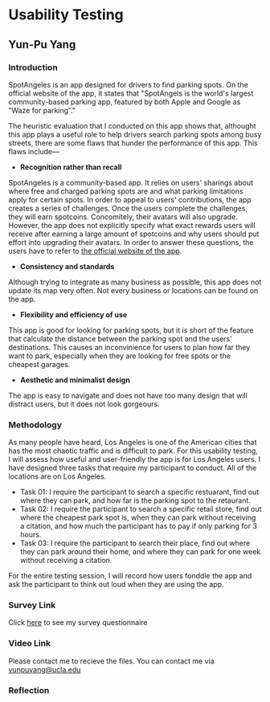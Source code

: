 # Usability Testing
## Yun-Pu Yang 
### Introduction 
SpotAngeles is an app designed for drivers to find parking spots. On the official website of the app, it states that "SpotAngels is the world's largest community-based parking app, featured by both Apple and Google as “Waze for parking”." 

The heuristic evaluation that I conducted on this app shows that, althought this app plays a useful role to help drivers search parking spots among busy streets, there are some flaws that hunder the performance of this app. This flaws include––

- **Recognition rather than recall**

SpotAngeles is a community-based app. It relies on users' sharings about where free and charged parking spots are and what parking limitations apply for certain spots. In order to appeal to users' contributions, the app creates a series of challenges. Once the users complete the challenges, they will earn spotcoins. Concomitely, their avatars will also upgrade. However, the app does not explicitly specify what exact rewards users will receive after earning a large amount of spotcoins and why users should put effort into upgrading their avatars. In order to answer these questions, the users have to refer to [the official website of the app](https://spotangels.notion.site/SpotAngels-FAQ-968c6626cbec41abb5e7025e7f790f25). 

- **Consistency and standards**

Although trying to integrate as many business as possible, this app does not update its map very often. Not every business or locations can be found on the app. 

- **Flexibility and efficiency of use**

This app is good for looking for parking spots, but it is short of the feature that calculate the distance between the parking spot and the users' destinations. This causes an inconvinience for users to plan how far they want to park, especially when they are looking for free spots or the cheapest garages. 

- **Aesthetic and minimalist design**

The app is easy to navigate and does not have too many design that will distract users, but it does not look gorgeours. 

### Methodology 
As many people have heard, Los Angeles is one of the American cities that has the most chaotic traffic and is difficult to park. For this usability testing, I will assess how useful and user-friendly the app is for Los Angeles users. I have designed three tasks that require my participant to conduct. All of the locations are on Los Angeles. 
- Task 01: I require the participant to search a specific restuarant, find out where they can park, and how far is the parking spot to the retaurant.  
- Task 02: I require the participant to search a specific retail store, find out where the cheapest park spot is, when they can park without receiving a citation, and how much the participant has to pay if only parking for 3 hours. 
- Task 03: I require the participant to search their place, find out where they can park around their home, and where they can park for one week without receiving a citation. 

For the entire testing session, I will record how users fonddle the app and ask the participant to think out loud when they are using the app. 

### Survey Link
Click [here](https://docs.google.com/forms/d/e/1FAIpQLSdffnL9UdXtM4h24sVcXNsk4JyLP-DuC_mGLPWc1N0jNt-xqQ/viewform?usp=sf_link) to see my survey questionnaire 

### Video Link
Please contact me to recieve the files. You can contact me via yunpuyang@ucla.edu

### Reflection


